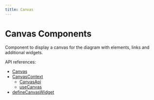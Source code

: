 ```yaml
---
title: Canvas
---
```


# Canvas Components

Component to display a canvas for the diagram with elements, links and additional widgets.

API references:
  - [Canvas](/docs/api/workspace/functions/Canvas)
  - [CanvasContext](/docs/api/workspace/interfaces/CanvasContext)
    - [CanvasApi](/docs/api/workspace/interfaces/CanvasApi)
    - [useCanvas](/docs/api/workspace/functions/useCanvas)
  - [defineCanvasWidget](/docs/api/workspace/functions/defineCanvasWidget)
